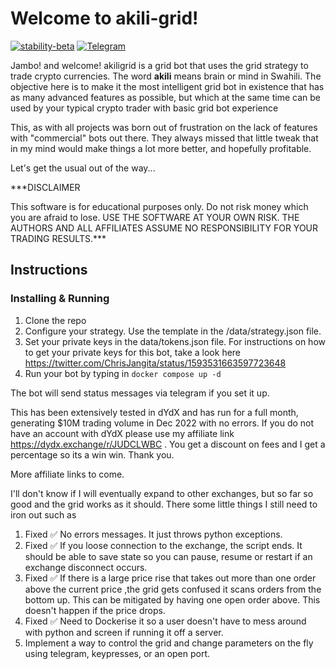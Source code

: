 # Welcome to akili-grid!

[![stability-beta](https://img.shields.io/badge/stability-beta-33bbff.svg)](https://github.com/mkenney/software-guides/blob/master/STABILITY-BADGES.md#beta)
[![Telegram](https://badges.aleen42.com/src/telegram.svg)](https://t.me/+9F0CZj8emLc2YTY0)

Jambo! and welcome! akiligrid is a grid bot that uses the grid strategy to trade crypto currencies. The word **akili** means brain or mind in Swahili. The objective here is to make it the most intelligent grid bot in existence that has as many advanced features as possible, but which at the same time can be used by your typical crypto trader with basic grid bot experience

This, as with all projects was born out of frustration on the lack of features with "commercial" bots out there. They always missed that little tweak that in my mind would make things a lot more better, and hopefully profitable.

Let's get the usual out of the way...

***DISCLAIMER

This software is for educational purposes only. Do not risk money which you are afraid to lose. USE THE SOFTWARE AT YOUR OWN RISK. THE AUTHORS AND ALL AFFILIATES ASSUME NO RESPONSIBILITY FOR YOUR TRADING RESULTS.***

  

## Instructions
### Installing & Running

1. Clone the repo 
2. Configure your strategy. Use the template in the /data/strategy.json file. 
3. Set your private keys in the data/tokens.json file. For instructions on how to get your private keys for this bot, take a look here https://twitter.com/ChrisJangita/status/1593531663597723648
3. Run your bot by typing in
`docker compose up -d`

The bot will send status messages via telegram if you set it up.

This has been extensively tested in dYdX and has run for a full month, generating $10M trading volume in Dec 2022 with no errors. If you do not have an account with dYdX please use my affiliate link https://dydx.exchange/r/JUDCLWBC . You get a discount on fees and I get a percentage so its a win win. Thank you.

More affiliate links to come. 
 
I'll don't know if I will eventually expand to other exchanges, but so far so good and the grid works as it should. There some little things I still need to iron out such as
 1. Fixed ✅ No errors messages. It just throws python exceptions.
 2. Fixed ✅ If you loose connection to the exchange, the script ends. It should be able to save state so you can pause, resume or restart if an exchange disconnect occurs.
 3. Fixed ✅ If there is a large price rise that takes out more than one order above the current price ,the grid gets confused it scans orders from the bottom up. This can be mitigated by having one open order above. This doesn't happen if the price drops.
 4. Fixed ✅ Need to Dockerise it so a user doesn't have to mess around with python and screen if running it off a server.
 5. Implement a way to control the grid and change parameters on the fly using telegram, keypresses, or an open port.
